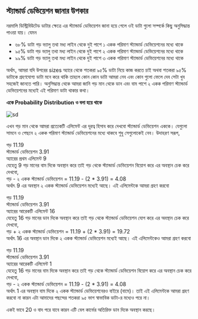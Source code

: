 ## স্ট্যান্ডার্ড ডেভিয়েশন জানার উপকার

নরমালি ডিস্ট্রিবিউটেড ডাটার ক্ষেত্রে এর স্ট্যান্ডার্ড ডেভিয়েশন জানা হয়ে গেলে ওই ডাটা গুলো সম্পর্কে কিছু অনুসিদ্ধান্ত পাওয়া যায়। যেমন

* ৬৮% ডাটা গড় ভ্যালু তথা মধ্য লাইন থেকে দুই পাশে ১ একক পরিমাণ স্ট্যান্ডার্ড ডেভিয়েশনের মধ্যে থাকে
* ৯৫% ডাটা গড় ভ্যালু তথা মধ্য লাইন থেকে দুই পাশে ২ একক পরিমাণ স্ট্যান্ডার্ড ডেভিয়েশনের মধ্যে থাকে
* ৯৯% ডাটা গড় ভ্যালু তথা মধ্য লাইন থেকে দুই পাশে ৩ একক পরিমাণ স্ট্যান্ডার্ড ডেভিয়েশনের মধ্যে থাকে

অর্থাৎ, আমরা যদি উপরের sizes অ্যারে থেকে শতকরা ৯৫% ডাটা নিয়ে কাজ করতে চাই অথবা শতকরা ৯৫% ডাটাকে গ্রহণযোগ্য ডাটা মনে করে থাকি তাহলে কোন কোন ডাটা আমরা নেব এবং কোন গুলো ফেলে দেব সেটা খুব সহজেই জানতে পারি। অনুসিদ্ধান্ত থেকে আমরা জানি গড় মান থেকে ডান এবং বাম পাশে ২ একক পরিমাণ স্ট্যান্ডার্ড ডেভিয়েশনের মধ্যেই এই পরিমাণ ডাটা থাকার কথা।

**একে Probability Distribution ও বলা হয়ে থাকে**

![](https://github.com/nuhil/ipynb/raw/078bec055f8216809f0a302352f0aabfc8280b44/img/sd.png "sd")

এখন গড় মান থেকে আমরা প্রত্যেকটি এলিমেন্ট এর দূরত্ব হিসাব করে দেখবো স্ট্যান্ডার্ড ডেভিয়েশন এককে। যেগুলো সামনে ও পেছনে ২ একক পরিমাণ স্ট্যান্ডার্ড ডেভিয়েশনের মধ্যে থাকবে শুধু সেগুলোকেই নেব। উদাহরণ সরূপ,

গড় 11.19  
স্ট্যান্ডার্ড ডেভিয়েশন 3.91  
অ্যারের প্রথম এলিমেন্ট 9  
যেহেতু 9 গড় মানের বাম দিকে অবস্থান করে তাই গড় থেকে স্ট্যান্ডার্ড ডেভিয়েশন বিয়োগ করে এর অবস্থান চেক করে দেখবো,  
গড় - ২ একক স্ট্যান্ডার্ড ডেভিয়েশন = 11.19 - \(2 \* 3.91\) = 4.08  
অর্থাৎ 9 এর অবস্থান ২ একক স্ট্যান্ডার্ড ডেভিয়েশন মধ্যেই আছে। এই এলিমেন্টকে আমরা গ্রহণ করবো

গড় 11.19  
স্ট্যান্ডার্ড ডেভিয়েশন 3.91  
অ্যারের আরেকটি এলিমেন্ট 16  
যেহেতু 16 গড় মানের ডান দিকে অবস্থান করে তাই গড় থেকে স্ট্যান্ডার্ড ডেভিয়েশন যোগ করে এর অবস্থান চেক করে দেখবো,  
গড় + ২ একক স্ট্যান্ডার্ড ডেভিয়েশন = 11.19 + \(2 \* 3.91\) = 19.72  
অর্থাৎ 16 এর অবস্থান ডান দিকে ২ একক স্ট্যান্ডার্ড ডেভিয়েশন মধ্যেই আছে। এই এলিমেন্টকেও আমরা গ্রহণ করবো

গড় 11.19  
স্ট্যান্ডার্ড ডেভিয়েশন 3.91  
অ্যারের আরেকটি এলিমেন্ট 1  
যেহেতু 16 গড় মানের বাম দিকে অবস্থান করে তাই গড় থেকে স্ট্যান্ডার্ড ডেভিয়েশন বিয়োগ করে এর অবস্থান চেক করে দেখবো,  
গড় - ২ একক স্ট্যান্ডার্ড ডেভিয়েশন = 11.19 - \(2 \* 3.91\) = 4.08  
অর্থাৎ 1 এর অবস্থান বাম দিকে ২ একক স্ট্যান্ডার্ড ডেভিয়েশনেরও বাইরে \(বামে\)। তাই এই এলিমেন্টকে আমরা গ্রহণ করবো না কারন এটা আমাদের পছন্দের শতকরা ৯৫ ভাগ স্বাভাবিক ডাটা-র মধ্যেও পরে না।

একই ভাবে 20 ও বাদ পরে যাবে কারন এটি বেল কার্ভের অতিরিক্ত ডান দিকে অবস্থান করছে।

## 



